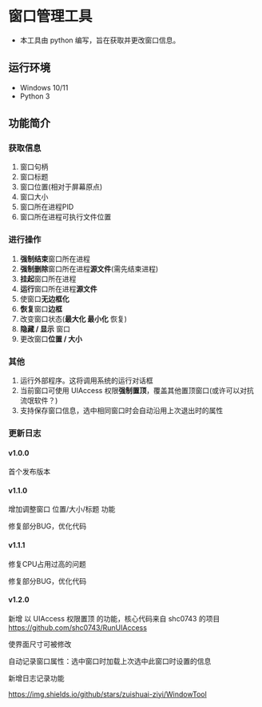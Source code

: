 # 窗口管理工具

- 本工具由 python 编写，旨在获取并更改窗口信息。

## 运行环境

- Windows 10/11
- Python 3

## 功能简介

### 获取信息

1. 窗口句柄
2. 窗口标题
3. 窗口位置(相对于屏幕原点)
4. 窗口大小
5. 窗口所在进程PID
6. 窗口所在进程可执行文件位置

### 进行操作

1. **强制结束**窗口所在进程
2. **强制删除**窗口所在进程**源文件**(需先结束进程)
3. **挂起**窗口所在进程
4. **运行**窗口所在进程**源文件**
5. 使窗口**无边框化**
6. **恢复**窗口**边框**
7. 改变窗口状态(**最大化 最小化** 恢复)
8. **隐藏 / 显示** 窗口
9. 更改窗口**位置 / 大小**

### 其他

1. 运行外部程序。这将调用系统的运行对话框
2. 当前窗口可使用 UIAccess 权限**强制置顶**，覆盖其他置顶窗口(或许可以对抗流氓软件？)
3. 支持保存窗口信息，选中相同窗口时会自动沿用上次退出时的属性

### 更新日志

#### v1.0.0

首个发布版本

#### v1.1.0

增加调整窗口 位置/大小/标题 功能

修复部分BUG，优化代码

#### v1.1.1

修复CPU占用过高的问题

修复部分BUG，优化代码

#### v1.2.0

新增 以 UIAccess 权限置顶 的功能，核心代码来自 shc0743 的项目 https://github.com/shc0743/RunUIAccess

使界面尺寸可被修改

自动记录窗口属性：选中窗口时加载上次选中此窗口时设置的信息

新增日志记录功能

https://img.shields.io/github/stars/zuishuai-ziyi/WindowTool
